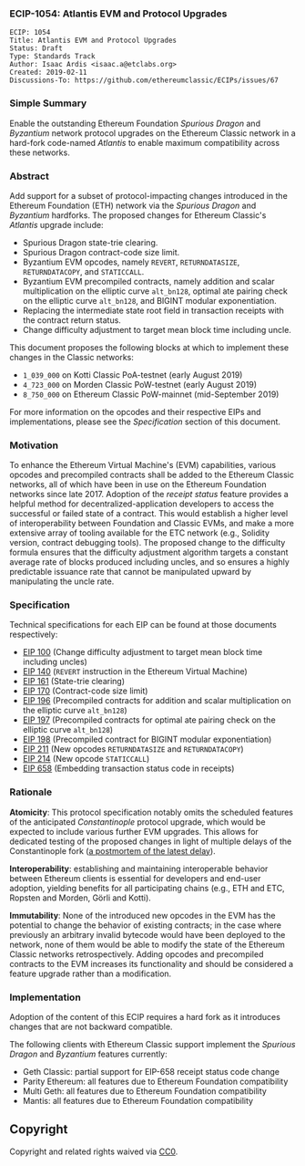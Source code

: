 ### ECIP-1054: Atlantis EVM and Protocol Upgrades

    ECIP: 1054
    Title: Atlantis EVM and Protocol Upgrades
    Status: Draft
    Type: Standards Track
    Author: Isaac Ardis <isaac.a@etclabs.org>
    Created: 2019-02-11
    Discussions-To: https://github.com/ethereumclassic/ECIPs/issues/67

### Simple Summary

Enable the outstanding Ethereum Foundation _Spurious Dragon_ and _Byzantium_ network protocol upgrades on the Ethereum
Classic network in a hard-fork code-named _Atlantis_ to enable maximum compatibility across these networks.

### Abstract

Add support for a subset of protocol-impacting changes introduced in the Ethereum Foundation (ETH) network via the
_Spurious Dragon_ and _Byzantium_ hardforks. The proposed changes for Ethereum Classic's _Atlantis_ upgrade include:

- Spurious Dragon state-trie clearing.
- Spurious Dragon contract-code size limit.
- Byzantium EVM opcodes, namely `REVERT`, `RETURNDATASIZE`, `RETURNDATACOPY`, and `STATICCALL`.
- Byzantium EVM precompiled contracts, namely addition and scalar multiplication on the elliptic curve `alt_bn128`,
  optimal ate pairing check on the elliptic curve `alt_bn128`, and BIGINT modular exponentiation.
- Replacing the intermediate state root field in transaction receipts with the contract return status.
- Change difficulty adjustment to target mean block time including uncle.

This document proposes the following blocks at which to implement these changes in the Classic networks:

- `1_039_000` on Kotti Classic PoA-testnet (early August 2019)
- `4_723_000` on Morden Classic PoW-testnet (early August 2019)
- `8_750_000` on Ethereum Classic PoW-mainnet (mid-September 2019)

For more information on the opcodes and their respective EIPs and implementations, please see the _Specification_
section of this document.

### Motivation

To enhance the Ethereum Virtual Machine's (EVM) capabilities, various opcodes and precompiled contracts shall be added
to the Ethereum Classic networks, all of which have been in use on the Ethereum Foundation networks since late 2017.
Adoption of the _receipt status_ feature provides a helpful method for decentralized-application developers to access
the successful or failed state of a contract. This would establish a higher level of interoperability between Foundation
and Classic EVMs, and make a more extensive array of tooling available for the ETC network (e.g., Solidity version,
contract debugging tools). The proposed change to the difficulty formula ensures that the difficulty adjustment
algorithm targets a constant average rate of blocks produced including uncles, and so ensures a highly predictable
issuance rate that cannot be manipulated upward by manipulating the uncle rate.

### Specification

Technical specifications for each EIP can be found at those documents respectively:

- [EIP 100](https://eips.ethereum.org/EIPS/eip-100) (Change difficulty adjustment to target mean block time including uncles)
- [EIP 140](https://eips.ethereum.org/EIPS/eip-140) (`REVERT` instruction in the Ethereum Virtual Machine)
- [EIP 161](https://eips.ethereum.org/EIPS/eip-161) (State-trie clearing)
- [EIP 170](https://eips.ethereum.org/EIPS/eip-170) (Contract-code size limit)
- [EIP 196](https://eips.ethereum.org/EIPS/eip-196) (Precompiled contracts for addition and scalar multiplication on the elliptic curve `alt_bn128`)
- [EIP 197](https://eips.ethereum.org/EIPS/eip-197) (Precompiled contracts for optimal ate pairing check on the elliptic curve `alt_bn128`)
- [EIP 198](https://eips.ethereum.org/EIPS/eip-198) (Precompiled contract for BIGINT modular exponentiation)
- [EIP 211](https://eips.ethereum.org/EIPS/eip-211) (New opcodes `RETURNDATASIZE` and `RETURNDATACOPY`)
- [EIP 214](https://eips.ethereum.org/EIPS/eip-214) (New opcode `STATICCALL`)
- [EIP 658](https://eips.ethereum.org/EIPS/eip-658) (Embedding transaction status code in receipts)

### Rationale

__Atomicity__: This protocol specification notably omits the scheduled features of the anticipated _Constantinople_
protocol upgrade, which would be expected to include various further EVM upgrades. This allows for dedicated testing of
the proposed changes in light of multiple delays of the Constantinople fork
([a postmortem of the latest delay](https://medium.com/ethereum-cat-herders/a-post-mortem-report-the-constantinople-ethereum-hard-fork-postponement-dd780d7ae63d)).

__Interoperability__: establishing and maintaining interoperable behavior between Ethereum clients is essential for
developers and end-user adoption, yielding benefits for all participating chains (e.g., ETH and ETC, Ropsten and Morden,
Görli and Kotti).

__Immutability__: None of the introduced new opcodes in the EVM has the potential to change the behavior of existing
contracts; in the case where previously an arbitrary invalid bytecode would have been deployed to the network, none of
them would be able to modify the state of the Ethereum Classic networks retrospectively. Adding opcodes and precompiled
contracts to the EVM increases its functionality and should be considered a feature upgrade rather than a modification.

### Implementation

Adoption of the content of this ECIP requires a hard fork as it introduces changes that are not backward compatible.

The following clients with Ethereum Classic support implement the _Spurious Dragon_ and _Byzantium_ features currently:

- Geth Classic: partial support for EIP-658 receipt status code change
- Parity Ethereum: all features due to Ethereum Foundation compatibility
- Multi Geth: all features due to Ethereum Foundation compatibility
- Mantis: all features due to Ethereum Foundation compatibility

## Copyright

Copyright and related rights waived via [CC0](https://creativecommons.org/publicdomain/zero/1.0/).
